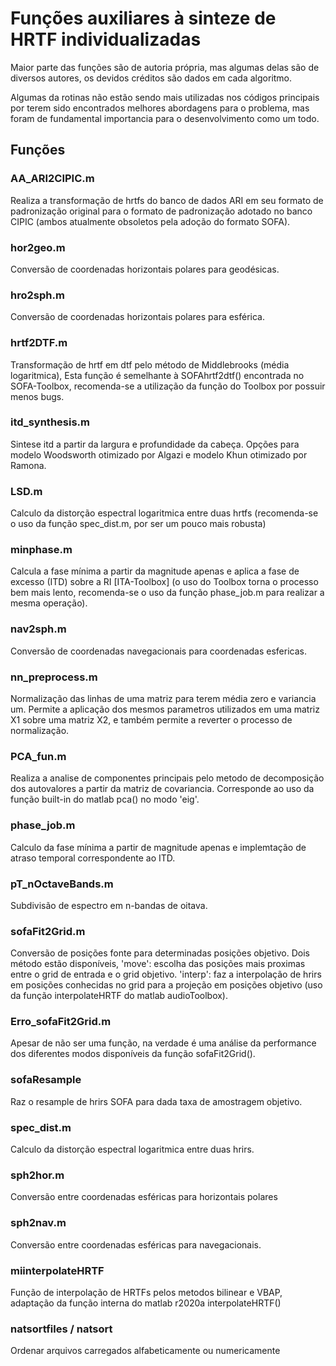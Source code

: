 # Funções auxiliares à sinteze de HRTF individualizadas
Maior parte das funções são de autoria própria, mas algumas delas são de diversos autores, 
os devidos créditos são dados em cada algoritmo. 

Algumas da rotinas não estão sendo mais utilizadas nos códigos principais por terem sido encontrados melhores abordagens para o problema, mas foram de fundamental importancia para o desenvolvimento como um todo.


 ## Funções
### AA_ARI2CIPIC.m 
Realiza a transformação de hrtfs do banco de dados ARI em seu formato de padronização original para o formato de padronização adotado no banco CIPIC (ambos atualmente obsoletos pela adoção do formato SOFA). 


### hor2geo.m
Conversão de coordenadas horizontais polares para geodésicas.


### hro2sph.m
Conversão de coordenadas horizontais polares para esférica.


### hrtf2DTF.m
Transformação de hrtf em dtf pelo método de Middlebrooks (média logaritmica), Esta função é semelhante à SOFAhrtf2dtf() encontrada no SOFA-Toolbox, recomenda-se a utilização da função do Toolbox por possuir menos bugs. 


### itd_synthesis.m
Sintese itd a partir da largura e profundidade da cabeça. Opções para modelo Woodsworth otimizado por Algazi e modelo Khun otimizado por Ramona. 


### LSD.m 
Calculo da distorção espectral logaritmica entre duas hrtfs (recomenda-se o uso da função spec_dist.m, por ser um pouco mais robusta)


### minphase.m 
Calcula a fase mínima a partir da magnitude apenas e aplica a fase de excesso (ITD) sobre a RI [ITA-Toolbox] (o uso do Toolbox torna o processo bem mais lento, recomenda-se o uso da função phase_job.m para realizar a mesma operação).	


### nav2sph.m
Conversão de coordenadas navegacionais para coordenadas esfericas.


### nn_preprocess.m 
Normalização das linhas de uma matriz para terem média zero e variancia um. Permite a aplicação dos mesmos parametros utilizados em uma matriz X1 sobre uma matriz X2, e também permite a reverter o processo de normalização.


### PCA_fun.m
Realiza a analise de componentes principais pelo metodo de decomposição 
dos autovalores a partir da matriz de covariancia. Corresponde ao uso da função built-in do matlab pca() no modo 'eig'. 


### phase_job.m 
Calculo da fase mínima a partir de magnitude apenas e implemtação de atraso temporal correspondente ao ITD.


### pT_nOctaveBands.m 
Subdivisão de espectro em n-bandas de oitava. 


### sofaFit2Grid.m
Conversão de posições fonte para determinadas posições objetivo. Dois método estão disponíveis, 'move': escolha das posições mais proximas entre o grid de entrada e o grid objetivo. 'interp': faz a interpolação de hrirs em posições conhecidas no grid para a projeção em posições objetivo (uso da função interpolateHRTF do matlab audioToolbox).


### Erro_sofaFit2Grid.m
Apesar de não ser uma função, na verdade é uma análise da performance dos diferentes modos disponíveis da função sofaFit2Grid().



### sofaResample
Raz o resample de hrirs SOFA para dada taxa de amostragem objetivo. 


###  spec_dist.m 
Calculo da distorção espectral logaritmica entre duas hrirs.


### sph2hor.m 
Conversão entre coordenadas esféricas para horizontais polares


### sph2nav.m
Conversão entre coordenadas esféricas para navegacionais.

### miinterpolateHRTF
Função de interpolação de HRTFs pelos metodos bilinear e VBAP, adaptação da função interna do matlab r2020a interpolateHRTF()


### natsortfiles / natsort
Ordenar arquivos carregados alfabeticamente ou numericamente
